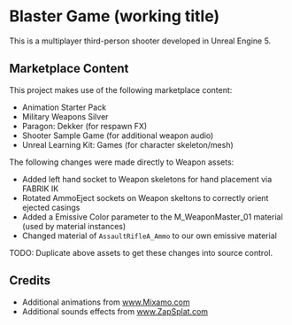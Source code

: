 # Blaster Game (working title)

This is a multiplayer third-person shooter developed in Unreal Engine 5.

## Marketplace Content

This project makes use of the following marketplace content:

- Animation Starter Pack
- Military Weapons Silver
- Paragon: Dekker (for respawn FX)
- Shooter Sample Game (for additional weapon audio)
- Unreal Learning Kit: Games (for character skeleton/mesh)

The following changes were made directly to Weapon assets:

- Added left hand socket to Weapon skeletons for hand placement via FABRIK IK
- Rotated AmmoEject sockets on Weapon skeltons to correctly orient ejected casings
- Added a Emissive Color parameter to the M_WeaponMaster_01 material (used by material instances)
- Changed material of `AssaultRifleA_Ammo` to our own emissive material

TODO: Duplicate above assets to get these changes into source control.

## Credits

- Additional animations from www.Mixamo.com
- Additional sounds effects from www.ZapSplat.com
